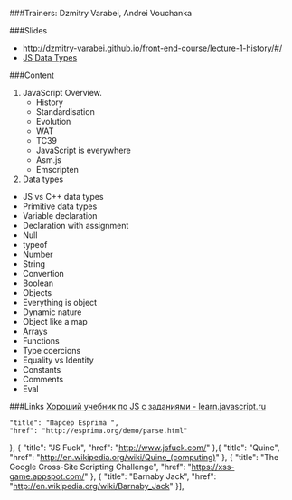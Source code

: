 ###Trainers: Dzmitry Varabei, Andrei Vouchanka

###Slides
- http://dzmitry-varabei.github.io/front-end-course/lecture-1-history/#/
- [JS Data Types](https://docs.google.com/presentation/d/1C1ri0y3tVPgbFSgg2u-ohUzZasT6WlPTB-dViNH1Eyo/embed)

###Content

1. JavaScript Overview.
   * History
   * Standardisation
   * Evolution
   * WAT
   * TC39
   * JavaScript is everywhere
   * Asm.js
   * Emscripten
2. Data types
  - JS vs C++ data types
  - Primitive data types
  - Variable declaration
  - Declaration with assignment
  - Null
  - typeof
  - Number
  - String
  - Convertion
  - Boolean
  - Objects
  - Everything is object
  - Dynamic nature
  - Object like a map
  - Arrays
  - Functions
  - Type coercions
  - Equality vs Identity
  - Constants
  - Comments
  - Eval

###Links
[Хороший учебник по JS c заданиями - learn.javascript.ru](http://learn.javascript.ru/)


    "title": "Парсер Esprima ",
    "href": "http://esprima.org/demo/parse.html"
  }, {
    "title": "JS Fuck",
    "href": "http://www.jsfuck.com/"
  },{
    "title": "Quine",
    "href": "http://en.wikipedia.org/wiki/Quine_(computing)"
  }, {
    "title": "The Google Cross-Site Scripting Challenge",
    "href": "https://xss-game.appspot.com/"
  }, {
    "title": "Barnaby Jack",
    "href": "http://en.wikipedia.org/wiki/Barnaby_Jack"
  }],